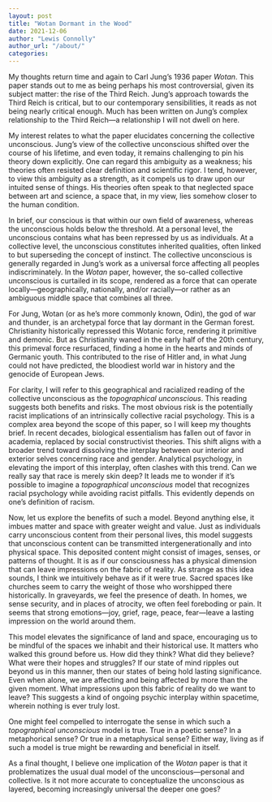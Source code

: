 ```yaml
---
layout: post
title: "Wotan Dormant in the Wood"
date: 2021-12-06
author: "Lewis Connolly"
author_url: "/about/"
categories:
---
```


My thoughts return time and again to Carl Jung’s 1936 paper *Wotan*. This paper stands out to me as being perhaps his most controversial, given its subject matter: the rise of the Third Reich. Jung’s approach towards the Third Reich is critical, but to our contemporary sensibilities, it reads as not being nearly critical enough. Much has been written on Jung’s complex relationship to the Third Reich—a relationship I will not dwell on here.

My interest relates to what the paper elucidates concerning the collective unconscious. Jung’s view of the collective unconscious shifted over the course of his lifetime, and even today, it remains challenging to pin his theory down explicitly. One can regard this ambiguity as a weakness; his theories often resisted clear definition and scientific rigor. I tend, however, to view this ambiguity as a strength, as it compels us to draw upon our intuited sense of things. His theories often speak to that neglected space between art and science, a space that, in my view, lies somehow closer to the human condition.

In brief, our conscious is that within our own field of awareness, whereas the unconscious holds below the threshold. At a personal level, the unconscious contains what has been repressed by us as individuals. At a collective level, the unconscious constitutes inherited qualities, often linked to but superseding the concept of instinct. The collective unconscious is generally regarded in Jung’s work as a universal force affecting all peoples indiscriminately. In the *Wotan* paper, however, the so-called collective unconscious is curtailed in its scope, rendered as a force that can operate locally—geographically, nationally, and/or racially—or rather as an ambiguous middle space that combines all three.

For Jung, Wotan (or as he’s more commonly known, Odin), the god of war and thunder, is an archetypal force that lay dormant in the German forest. Christianity historically repressed this Wotanic force, rendering it primitive and demonic. But as Christianity waned in the early half of the 20th century, this primeval force resurfaced, finding a home in the hearts and minds of Germanic youth. This contributed to the rise of Hitler and, in what Jung could not have predicted, the bloodiest world war in history and the genocide of European Jews.

For clarity, I will refer to this geographical and racialized reading of the collective unconscious as the *topographical unconscious*. This reading suggests both benefits and risks. The most obvious risk is the potentially racist implications of an intrinsically collective racial psychology. This is a complex area beyond the scope of this paper, so I will keep my thoughts brief. In recent decades, biological essentialism has fallen out of favor in academia, replaced by social constructivist theories. This shift aligns with a broader trend toward dissolving the interplay between our interior and exterior selves concerning race and gender. Analytical psychology, in elevating the import of this interplay, often clashes with this trend. Can we really say that race is merely skin deep? It leads me to wonder if it’s possible to imagine a *topographical unconscious* model that recognizes racial psychology while avoiding racist pitfalls. This evidently depends on one’s definition of racism.

Now, let us explore the benefits of such a model. Beyond anything else, it imbues matter and space with greater weight and value. Just as individuals carry unconscious content from their personal lives, this model suggests that unconscious content can be transmitted intergenerationally and into physical space. This deposited content might consist of images, senses, or patterns of thought. It is as if our consciousness has a physical dimension that can leave impressions on the fabric of reality. As strange as this idea sounds, I think we intuitively behave as if it were true. Sacred spaces like churches seem to carry the weight of those who worshipped there historically. In graveyards, we feel the presence of death. In homes, we sense security, and in places of atrocity, we often feel foreboding or pain. It seems that strong emotions—joy, grief, rage, peace, fear—leave a lasting impression on the world around them.

This model elevates the significance of land and space, encouraging us to be mindful of the spaces we inhabit and their historical use. It matters who walked this ground before us. How did they think? What did they believe? What were their hopes and struggles? If our state of mind ripples out beyond us in this manner, then our states of being hold lasting significance. Even when alone, we are affecting and being affected by more than the given moment. What impressions upon this fabric of reality do we want to leave? This suggests a kind of ongoing psychic interplay within spacetime, wherein nothing is ever truly lost.

One might feel compelled to interrogate the sense in which such a *topographical unconscious* model is true. True in a poetic sense? In a metaphorical sense? Or true in a metaphysical sense? Either way, living as if such a model is true might be rewarding and beneficial in itself.

As a final thought, I believe one implication of the *Wotan* paper is that it problematizes the usual dual model of the unconscious—personal and collective. Is it not more accurate to conceptualize the unconscious as layered, becoming increasingly universal the deeper one goes?